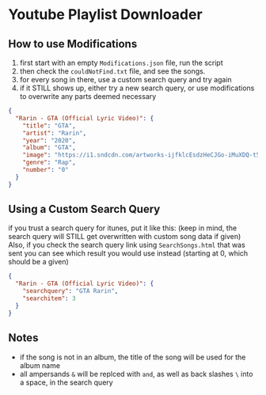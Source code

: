 # Youtube Playlist Downloader

## How to use Modifications

1. first start with an empty `Modifications.json` file, run the script
2. then check the `couldNotFind.txt` file, and see the songs.
3. for every song in there, use a custom search query and try again
4. if it STILL shows up, either try a new search query, or use modifications to overwrite any parts deemed necessary

```json
{
  "Rarin - GTA (Official Lyric Video)": {
    "title": "GTA",
    "artist": "Rarin",
    "year": "2020",
    "album": "GTA",
    "image": "https://i1.sndcdn.com/artworks-ijfklcEsdzHeCJGo-iMuXDQ-t500x500.jpg",
    "genre": "Rap",
    "number": "0"
  }
}
```

## Using a Custom Search Query

if you trust a search query for itunes, put it like this:
(keep in mind, the search query will STILL get overwritten with custom song data if given)
Also, if you check the search query link using `SearchSongs.html` that was sent you can see which result you would use instead (starting at 0, which should be a given)

```json
{
  "Rarin - GTA (Official Lyric Video)": {
    "searchquery": "GTA Rarin",
    "searchitem": 3
  }
}
```

## Notes

- if the song is not in an album, the title of the song will be used for the album name
- all ampersands `&` will be replced with `and`, as well as back slashes `\` into a space, in the search query
